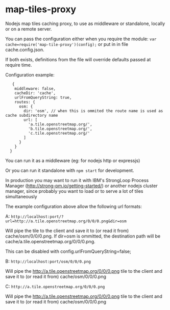 # map-tiles-proxy
Nodejs map tiles caching proxy, to use as middleware or standalone, locally or on a remote server.

You can pass the configuration either when you require the module:
```var cache=require('map-tile-proxy')(config);```
or put in in file cache.config.json.

If both exists, definitions from the file will override defaults passed at require time.

Configuration example:
```
   {                                                                                                 
    middleware: false,
    cacheDir: 'cache',
    urlFromQueryString: true,
    routes: {
      osm: {
        dir: 'osm', // when this is ommited the route name is used as cache subdirectory name
        url: [
          'a.tile.openstreetmap.org/',
          'b.tile.openstreetmap.org/',
          'c.tile.openstreetmap.org/'
        ]
      }
    }
  }  
```

You can run it as a middleware (eg: for nodejs http or expressjs)

Or you can run it standalone with ```npm start``` for development.

In production you may want to run it with IBM's StrongLoop Process Manager (http://strong-pm.io/getting-started/) or another nodejs cluster manager, since probably you want to load or to serve a lot of tiles simultaneously

The example configuration above allow the following url formats:

A: ```http://localhost:port/?url=http://a.tile.openstreetmap.org/0/0/0.png&dir=osm```
 
  Will pipe the tile to the client and save it to (or read it from) cache/osm/0/0/0.png. If dir=osm is ommitted, the destination path will be cache/a.tile.openstreetmap.org/0/0/0.png.
  
  This can be disabled with config.urlFromQueryString=false;

B: ```http://localhost:port/osm/0/0/0.png```

  Will pipe the http://a.tile.openstreetmap.org/0/0/0.png tile to the client and save it to (or read it from) cache/osm/0/0/0.png

C: ```http://a.tile.openstreetmap.org/0/0/0.png```

  Will pipe the http://a.tile.openstreetmap.org/0/0/0.png tile to the client and save it to (or read it from) cache/osm/0/0/0.png
